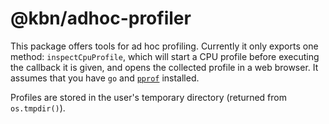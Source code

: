# @kbn/adhoc-profiler

This package offers tools for ad hoc profiling. Currently it only exports one method: `inspectCpuProfile`, which will start a CPU profile before executing the callback it is given, and opens the collected profile in a web browser. It assumes that you have `go` and [`pprof`](https://github.com/google/pprof) installed.

Profiles are stored in the user's temporary directory (returned from `os.tmpdir()`).
